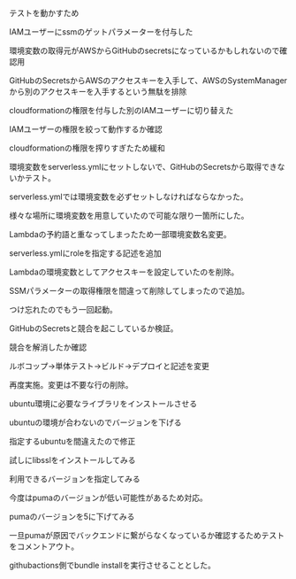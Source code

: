 テストを動かすため

IAMユーザーにssmのゲットパラメーターを付与した

環境変数の取得元がAWSからGitHubのsecretsになっているかもしれないので確認用

GitHubのSecretsからAWSのアクセスキーを入手して、AWSのSystemManagerから別のアクセスキーを入手するという無駄を排除

cloudformationの権限を付与した別のIAMユーザーに切り替えた

IAMユーザーの権限を絞って動作するか確認

cloudformationの権限を搾りすぎたため緩和

環境変数をserverless.ymlにセットしないで、GitHubのSecretsから取得できないかテスト。

serverless.ymlでは環境変数を必ずセットしなければならなかった。

様々な場所に環境変数を用意していたので可能な限り一箇所にした。

Lambdaの予約語と重なってしまったため一部環境変数名変更。

serverless.ymlにroleを指定する記述を追加

Lambdaの環境変数としてアクセスキーを設定していたのを削除。

SSMパラメーターの取得権限を間違って削除してしまったので追加。

つけ忘れたのでもう一回起動。

GitHubのSecretsと競合を起こしているか検証。

競合を解消したか確認

ルボコップ→単体テスト→ビルド→デプロイと記述を変更

再度実施。変更は不要な行の削除。

ubuntu環境に必要なライブラリをインストールさせる

ubuntuの環境が合わないのでバージョンを下げる

指定するubuntuを間違えたので修正

試しにlibsslをインストールしてみる

利用できるバージョンを指定してみる

今度はpumaのバージョンが低い可能性があるため対応。

pumaのバージョンを5に下げてみる

一旦pumaが原因でバックエンドに繋がらなくなっているか確認するためテストをコメントアウト。

githubactions側でbundle installを実行させることとした。
